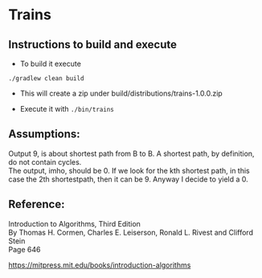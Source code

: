 # Trains

## Instructions to build and execute
- To build it execute
```
./gradlew clean build 
```
- This will create a zip under build/distributions/trains-1.0.0.zip

- Execute it with 
```./bin/trains```

## Assumptions:  
Output 9, is about shortest path from B to B. A shortest path, by definition, do not contain cycles.  
The output, imho, should be 0. If we look for the kth shortest path, in this case the 2th shortestpath, then it can be 9. Anyway I decide to yield a 0.

## Reference:  
Introduction to Algorithms, Third Edition  
By Thomas H. Cormen, Charles E. Leiserson, Ronald L. Rivest and Clifford Stein  
Page 646

https://mitpress.mit.edu/books/introduction-algorithms
